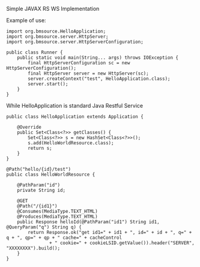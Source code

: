 Simple JAVAX RS WS Implementation

Example of use:

	import org.bmsource.HelloApplication;
	import org.bmsource.server.HttpServer;
	import org.bmsource.server.HttpServerConfiguration;
	
	public class Runner {
		public static void main(String... args) throws IOException {
			final HttpServerConfiguration sc = new HttpServerConfiguration();
			final HttpServer server = new HttpServer(sc);
			server.createContext("test", HelloApplication.class);
			server.start();
		}
	}
    
While HelloApplication is standard Java Restful Service 

	public class HelloApplication extends Application {

		@Override
		public Set<Class<?>> getClasses() {
			Set<Class<?>> s = new HashSet<Class<?>>();
			s.add(HelloWorldResource.class);
			return s;
		}
	}

	@Path("hello/{id}/test")
	public class HelloWorldResource {

		@PathParam("id")
		private String id;

		@GET
		@Path("/{id1}")
		@Consumes(MediaType.TEXT_HTML)
		@Produces(MediaType.TEXT_HTML)
		public Response helloId(@PathParam("id1") String id1, @QueryParam("q") String q) {
			return Response.ok("get id1=" + id1 + ", id=" + id + ", q=" + q + ", qp=" + qp + " cache=" + cacheControl
					+ " cookie=" + cookieLSID.getValue()).header("SERVER", "XXXXXXXX").build();
		}
	}
